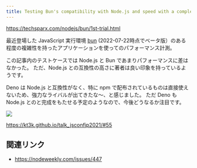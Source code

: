 ```yaml
---
title: Testing Bun's compatibility with Node.js and speed with a complex application
---
```


https://techsparx.com/nodejs/bun/1st-trial.html

最近登場した JavaScript 実行環境 [bun](https://bun.sh/) (2022-07-22時点でベータ版）のある程度の複雑性を持ったアプリケーションを使ってのパフォーマンス計測。

この記事内のテストケースでは Node.js と Bun であまりパフォーマンスに差はなかった。
ただ、Node.js との互換性の高さに著者は良い印象を持っているようです。

Deno は Node.js と互換性がなく、特に npm で配布されているものは直接使えないため、強力なライバルが出てきたな〜、と感じました。
ただ Deno も Node.js とのと完成をもたせる予定のようなので、今後どうなるか注目です。

![](https://mryhryki.com/file/UuiBBrwf6Gc_f3Io9e6N8NjgqdvE06XsoETjPSiyxpB-ZL58.png)

https://kt3k.github.io/talk_jsconfjp2021/#55

## 関連リンク

- https://nodeweekly.com/issues/447
